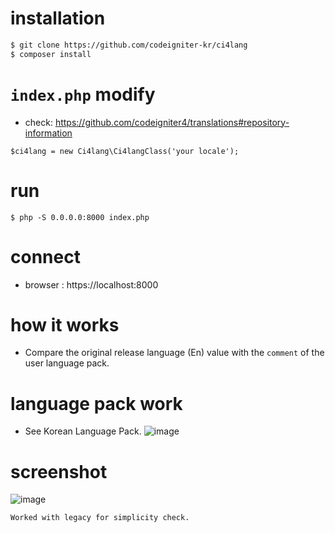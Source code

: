 
# installation
```bash
$ git clone https://github.com/codeigniter-kr/ci4lang
$ composer install
```

# `index.php` modify
- check: https://github.com/codeigniter4/translations#repository-information
```
$ci4lang = new Ci4lang\Ci4langClass('your locale');
```

# run
```base
$ php -S 0.0.0.0:8000 index.php
```

# connect
- browser : https://localhost:8000

# how it works
- Compare the original release language (En) value with the `comment` of the user language pack.

# language pack work
- See Korean Language Pack.
![image](https://user-images.githubusercontent.com/5427199/178419849-f0b5f4da-723b-4f5a-b123-2f39d73260ea.png)

# screenshot
![image](https://user-images.githubusercontent.com/5427199/178733471-39818fcf-6507-43bc-8f13-18f32263c5b2.png)

```
Worked with legacy for simplicity check.
```
